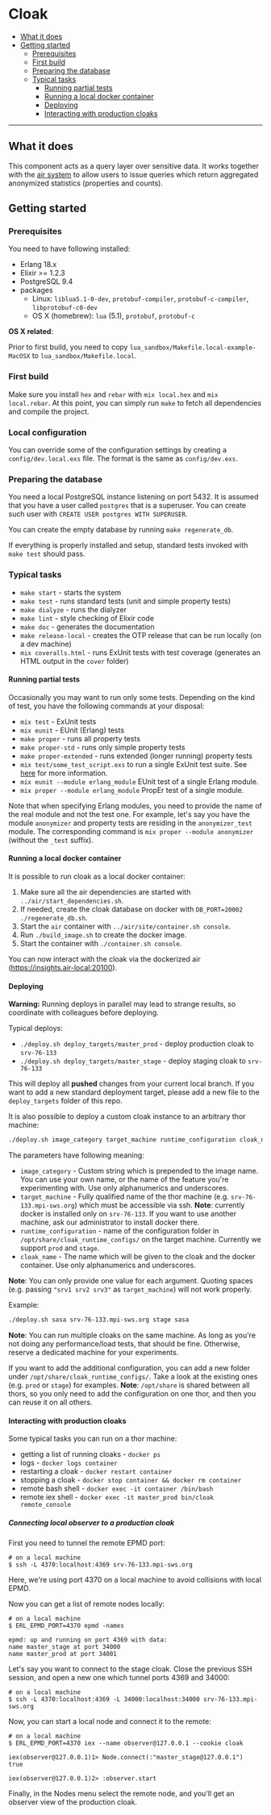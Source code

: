 # Cloak

- [What it does](#what-it-does)
- [Getting started](#getting-started)
    - [Prerequisites](#prerequisites)
    - [First build](#first-build)
    - [Preparing the database](#preparing-the-database)
    - [Typical tasks](#typical-tasks)
        - [Running partial tests](#running-partial-tests)
        - [Running a local docker container](#running-a-local-docker-container)
        - [Deploying](#deploying)
        - [Interacting with production cloaks](#interacting-with-production-cloaks)

----------------------


## What it does

This component acts as a query layer over sensitive data. It works together with the [air system](../air/) to allow users to issue queries which return aggregated anonymized statistics (properties and counts).


## Getting started

### Prerequisites

You need to have following installed:

- Erlang 18.x
- Elixir >= 1.2.3
- PostgreSQL 9.4
- packages
    - Linux: `liblua5.1-0-dev`, `protobuf-compiler`, `protobuf-c-compiler`, `libprotobuf-c0-dev`
    - OS X (homebrew): `lua` (5.1), `protobuf`, `protobuf-c`


__OS X related__:

Prior to first build, you need to copy `lua_sandbox/Makefile.local-example-MacOSX` to `lua_sandbox/Makefile.local`.


### First build

Make sure you install `hex` and `rebar` with `mix local.hex` and `mix local.rebar`. At this point, you can simply run `make` to fetch all dependencies and compile the project.

### Local configuration

You can override some of the configuration settings by creating a `config/dev.local.exs` file. The format is the same as `config/dev.exs`.

### Preparing the database

You need a local PostgreSQL instance listening on port 5432. It is assumed that you have a user called `postgres` that is a superuser. You can create such user with `CREATE USER postgres WITH SUPERUSER`.

You can create the empty database by running `make regenerate_db`.

If everything is properly installed and setup, standard tests invoked with `make test` should pass.


### Typical tasks

- `make start` - starts the system
- `make test` - runs standard tests (unit and simple property tests)
- `make dialyze` - runs the dialyzer
- `make lint` - style checking of Elixir code
- `make doc` - generates the documentation
- `make release-local` - creates the OTP release that can be run locally (on a dev machine)
- `mix coveralls.html` - runs ExUnit tests with test coverage (generates an HTML output in the `cover` folder)


#### Running partial tests

Occasionally you may want to run only some tests. Depending on the kind of test, you have the following commands at your disposal:

- `mix test` - ExUnit tests
- `mix eunit` - EUnit (Erlang) tests
- `make proper` - runs all property tests
- `make proper-std` - runs only simple property tests
- `make proper-extended` - runs extended (longer running) property tests
- `mix test/some_test_script.exs` to run a single ExUnit test suite. See [here](http://elixir-lang.org/docs/stable/mix/Mix.Tasks.Test.html) for more information.
- `mix eunit --module erlang_module` EUnit test of a single Erlang module.
- `mix proper --module erlang_module` PropEr test of a single module.

Note that when specifying Erlang modules, you need to provide the name of the real module and not the test one. For example, let's say you have the module `anonymizer` and property tests are residing in the `anonymizer_test` module. The corresponding command is `mix proper --module anonymizer` (without the `_test` suffix).

#### Running a local docker container

It is possible to run cloak as a local docker container:

1. Make sure all the air dependencies are started with `../air/start_dependencies.sh`.
2. If needed, create the cloak database on docker with `DB_PORT=20002 ./regenerate_db.sh`.
3. Start the `air` container with `../air/site/container.sh console`.
4. Run `./build_image.sh` to create the docker image.
5. Start the container with `./container.sh console`.

You can now interact with the cloak via the dockerized air (https://insights.air-local:20100).

#### Deploying

__Warning:__ Running deploys in parallel may lead to strange results, so coordinate with colleagues before deploying.

Typical deploys:

- `./deploy.sh deploy_targets/master_prod` - deploy production cloak to `srv-76-133`
- `./deploy.sh deploy_targets/master_stage` - deploy staging cloak to `srv-76-133`

This will deploy all __pushed__ changes from your current local branch.
If you want to add a new standard deployment target, please add a new file to the `deploy_targets` folder of
this repo.

It is also possible to deploy a custom cloak instance to an arbitrary thor machine:

```bash
./deploy.sh image_category target_machine runtime_configuration cloak_name
```

The parameters have following meaning:

- `image_category` - Custom string which is prepended to the image name. You can use your own name, or the name of the feature you're experimenting with. Use only alphanumerics and underscores.
- `target_machine` - Fully qualified name of the thor machine (e.g. `srv-76-133.mpi-sws.org`) which must be accessible via ssh. __Note__: currently docker is installed only on `srv-76-133`. If you want to use another machine, ask our administrator to install docker there.
- `runtime_configuration` - name of the configuration folder in `/opt/share/cloak_runtime_configs/` on the target machine. Currently we support `prod` and `stage`.
- `cloak_name` - The name which will be given to the cloak and the docker container. Use only alphanumerics and underscores.

__Note__: You can only provide one value for each argument. Quoting spaces (e.g. passing `"srv1 srv2 srv3"` as `target_machine`) will not work properly.

Example:

```bash
./deploy.sh sasa srv-76-133.mpi-sws.org stage sasa
```

__Note__: You can run multiple cloaks on the same machine. As long as you're not doing any performance/load tests, that should be fine. Otherwise, reserve a dedicated machine for your experiments.

If you want to add the additional configuration, you can add a new folder under `/opt/share/cloak_runtime_configs/`. Take a look at the existing ones (e.g. `prod` or `stage`) for examples. __Note__: `/opt/share` is shared between all thors, so you only need to add the configuration on one thor, and then you can reuse it on all others.

#### Interacting with production cloaks

Some typical tasks you can run on a thor machine:

- getting a list of running cloaks - `docker ps`
- logs - `docker logs container`
- restarting a cloak - `docker restart container`
- stopping a cloak - `docker stop container && docker rm container`
- remote bash shell - `docker exec -it container /bin/bash`
- remote iex shell - `docker exec -it master_prod bin/cloak remote_console`

##### Connecting local observer to a production cloak

First you need to tunnel the remote EPMD port:

```
# on a local machine
$ ssh -L 4370:localhost:4369 srv-76-133.mpi-sws.org
```

Here, we're using port 4370 on a local machine to avoid collisions with local EPMD.

Now you can get a list of remote nodes locally:

```
# on a local machine
$ ERL_EPMD_PORT=4370 epmd -names

epmd: up and running on port 4369 with data:
name master_stage at port 34000
name master_prod at port 34001
```

Let's say you want to connect to the stage cloak. Close the previous SSH session, and open a new one which tunnel ports 4369 and 34000:

```
# on a local machine
$ ssh -L 4370:localhost:4369 -L 34000:localhost:34000 srv-76-133.mpi-sws.org
```

Now, you can start a local node and connect it to the remote:

```
# on a local machine
$ ERL_EPMD_PORT=4370 iex --name observer@127.0.0.1 --cookie cloak

iex(observer@127.0.0.1)1> Node.connect(:"master_stage@127.0.0.1")
true

iex(observer@127.0.0.1)2> :observer.start
```

Finally, in the Nodes menu select the remote node, and you'll get an observer view of the production cloak.
